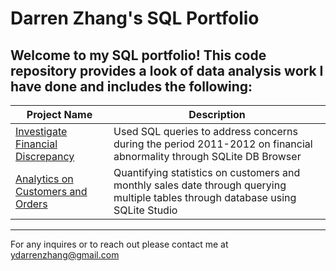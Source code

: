 # Darren Zhang's SQL Portfolio

## Welcome to my SQL portfolio! This code repository provides a look of data analysis work I have done and includes the following:

Project Name | Description 
------------ | ----------- 
[Investigate Financial Discrepancy](https://github.com/ydarrenzhang/SQL/tree/main/Investigate%20Financial%20Discrepancy) | Used SQL queries to address concerns during the period 2011-2012 on financial abnormality through SQLite DB Browser
[Analytics on Customers and Orders](https://github.com/ydarrenzhang/SQL/tree/main/Customer%20Orders%20Analysis) | Quantifying statistics on customers and monthly sales date through querying multiple tables through database using SQLite Studio
------------
For any inquires or to reach out please contact me at ydarrenzhang@gmail.com
